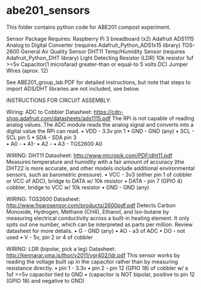 # abe201_sensors
This folder contains python code for ABE201 compost experiment.

Sensor Package Requires:
Raspberry Pi 3
breadboard (x2)
Adafruit ADS1115 Analog to Digital Converter (requires Adafruit_Python_ADS1x15 library)
TGS-2600 General Air Quality Sensor
DHT11 Temp/Humidity Sensor (requires Adafruit_Python_DHT library)
Light Detecting Resistor (LDR)
10k resistor
1uf >=5v Capacitor(1 microfarad greater-than or equal-to 5 volts DC)
Jumper Wires (aprox. 12)

See ABE201_group_lab.PDF for detailed instructions, but note that steps to import ADS/DHT libraries are not included, see below.

INSTRUCTIONS FOR CIRCUIT ASSEMBLY:

Wiring: ADC to Cobbler 
Datasheet: https://cdn-shop.adafruit.com/datasheets/ads1115.pdf 
The RPi is not capable of reading analog values. The ADC module reads the analog signal and converts into a digital value the RPi can read. 
•	VDD - 3.3v pin 1 
•	GND - GND (any) 
•	SCL - SCL pin 5 
•	SDA - SDA pin 3  
•	A0 - 
•	A1- • A2 - 
•	A3 - TGS2600 A0 


WIRING: DHT11 
Datasheet: http://www.micropik.com/PDF/dht11.pdf 
Measures temperature and humidity with a fair amount of accuracy (the DHT22 is more accurate, and other models include additional environmental sensors, such as barometric pressure). 
•	VCC - 3v3 (either pin 1 of cobbler or VCC of ADC), bridge to DATA w/ 10k resistor 
•	DATA - pin 7 (GPIO 4) cobbler, bridge to VCC w/ 10k resistor 
•	GND -  GND (any) 


WIRING: TGS2600 
Datasheet: http://www.figarosensor.com/products/2600pdf.pdf 
Detects Carbon Monoxide, Hydrogen, Methane (CH4), Ethanol, and Iso-butane by measuring electrical conductivity across a built-in heating element. It only spits out one number, which can be interpreted as parts per million. Review datasheet for more details. 
•	G - GND (any) 
•	AO - a3 of ADC 
•	DO - not used 
•	V - 5v, pin 2 or 4 of cobbler 


WIRING: LDR (bipolar, pick a leg) 
Datasheet: http://kennarar.vma.is/thor/v2011/vgr402/ldr.pdf 
This sensor works by reading the voltage built up in the capacitor rather than by measuring resistance directly. 
•	pin 1 - 3.3v 
•	pin 2 - pin 12 (GPIO 18) of cobbler w/ a 1uf >=5v capacitor tied to GND 
•	(capacitor is NOT bipolar, positive to pin 12 (GPIO 18) and negative to GND)
